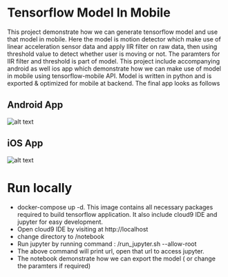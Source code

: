 # Tensorflow Model In Mobile
This project demonstrate how we can generate tensorflow model and use that model in mobile. Here the model is motion detector which make use of linear acceleration sensor data and apply IIR filter on raw data, then using threshold value to detect whether user is moving or not. The paramters for IIR filter and threshold is part of model. This project include accompanying android as well ios app which demonstrate how we can make use of model in mobile using tensorflow-mobile API.
Model is written in python and is exported & optimized for mobile at backend. The final app looks as follows

## Android App
![alt text](https://drive.google.com/uc?export=view&id=1smEkDCAN86y4CYhwoFFwcJZVq1bgFEuV)
## iOS App
![alt text](https://drive.google.com/uc?export=view&id=1vNAKYo6b2P_EsZ_3XnO3wjYFMxe9ibaI)

# Run locally
* docker-compose up -d. This image contains all necessary packages required to build tensorflow application. It also include cloud9 IDE and jupyter for easy development.
* Open cloud9 IDE by visiting at http://localhost
* change directory to /notebook
* Run jupyter by running command : /run_jupyter.sh --allow-root
* The above command will print url, open that url to access jupyter. 
* The notebook demonstrate how we can export the model ( or change the paramters if required)

